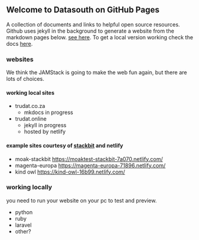 ## Welcome to Datasouth on GitHub Pages

A collection of documents and links to helpful open source resources. Github uses jekyll in the background to generate a website from the markdown pages below. [see here](https://chryket.github.io/datasouth/). To get a local version working check the docs [here](https://help.github.com/en/github/working-with-github-pages/testing-your-github-pages-site-locally-with-jekyll). 

### websites

We think the JAMStack is going to make the web fun again, but there are lots of choices. 

#### working local sites
- trudat.co.za 
    - mkdocs in progress
- trudat.online 
    - jekyll in progress 
    - hosted by netlify

#### example sites courtesy of [stackbit](https://www.stackbit.com/) and netlify
- moak-stackbit  https://moaktest-stackbit-7a070.netlify.com/
- magenta-europa https://magenta-europa-71896.netlify.com/
- kind owl https://kind-owl-16b99.netlify.com/

### working locally

you need to run your website on your pc to test and preview. 

- python 
- ruby
- laravel
- other?